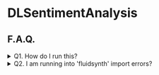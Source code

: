 # DLSentimentAnalysis

## F.A.Q.

<details>
  <summary>Q1. How do I run this?</summary>
  Install required large files:

  - [EMOPIA Transformer Checkpoint]()
    - Unzip 'loss_25_params.pt' into '/models/' at the same depth as the LSTM .pth.
  - EMOPIA Dictionary
    - Run `gdown --id 17dKUf33ZsDbHC5Z6rkQclge3ppDTVCMP`
    - Unzip files into '/data/emopia/co-representation'
   
  Install required packages; there is no 'requirements.txt'. Some unexpected packages are:
  - `pip install gdown`
  - `pip install pytorch-fast-transformers`
  - `pip install numpy==1.26.4` (if your current version is >v2.0.0
</details>

<details>
  <summary>Q2. I am running into 'fluidsynth' import errors? </summary>
  The currently recognized pypi package for `pip install fluidsynth` is **not** the correct fluidsynth package.

  For some reason it is an abandoned v0.2 package from 2012. While `pip install pyfluidsynth` is correct and updated, it does not create the bin file that fluidsynth requires.

  Instead, use Chocolatey ([install instructions here](https://chocolatey.org/install)) and run `choco install fluidsynth`. This is according to fluidsynth's actual installation instructions found on [their website](https://www.fluidsynth.org/download/)
</details>
